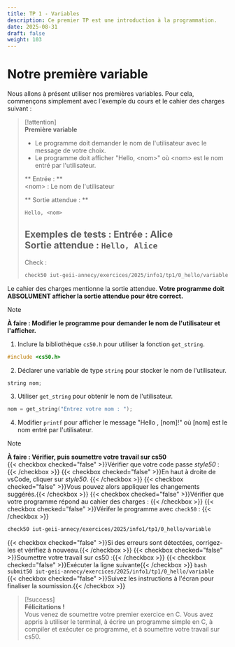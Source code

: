 ```yaml
---
title: TP 1 - Variables
description: Ce premier TP est une introduction à la programmation.
date: 2025-08-31
draft: false
weight: 103
---
```

# Notre première variable 
Nous allons à présent utiliser nos premières variables. Pour cela, commençons simplement avec l'exemple du cours et le cahier des charges suivant : 
> [!attention]  
> **Première variable**  
> - Le programme doit demander le nom de l'utilisateur avec le message de votre choix.
> - Le programme doit afficher "Hello, \<nom\>" où \<nom\> est le nom entré par l'utilisateur.
> 
> ** Entrée : **  
> \<nom\> : Le nom de l'utilisateur
> 
> ** Sortie attendue : **
> ```bash
> Hello, <nom>
> ```
>
> **Exemples de tests :**
> **Entrée :** Alice        
> **Sortie attendue :** `Hello, Alice`
> ---
> Check : 
>   ```bash
> 	check50 iut-geii-annecy/exercices/2025/info1/tp1/0_hello/variable
> 	```

Le cahier des charges mentionne la sortie attendue. **Votre programme doit ABSOLUMENT afficher la sortie attendue pour être correct.**

> [!note]  
> **À faire : Modifier le programme pour demander le nom de l'utilisateur et l'afficher.**  
> 1. Inclure la bibliothèque `cs50.h` pour utiliser la fonction `get_string`. 
> 	```c
> 	#include <cs50.h>
> 	```
> 2. Déclarer une variable de type `string` pour stocker le nom de l'utilisateur.  
> 	```c
> 	string nom;
> 	```
> 3. Utiliser `get_string` pour obtenir le nom de l'utilisateur.  
> 	```c
> 	nom = get_string("Entrez votre nom : ");
> 	```
> 4. Modifier `printf` pour afficher le message "Hello , [nom]!" où [nom] est le nom entré par l'utilisateur.




> [!note]  
> **À faire : Vérifier, puis soumettre votre travail sur cs50**  
> {{< checkbox checked="false" >}}Vérifier que votre code passe *style50* :{{< /checkbox >}}
>   {{< checkbox checked="false" >}}En haut à droite de vsCode, cliquer sur *style50*.    {{< /checkbox >}}
>   {{< checkbox checked="false" >}}Vous pouvez alors appliquer les changements suggérés.{{< /checkbox >}}
> {{< checkbox checked="false" >}}Vérifier que votre programme répond au cahier des charges : {{< /checkbox >}}
>  {{< checkbox checked="false" >}}Vérifer le programme avec `check50` : {{< /checkbox >}}
> 	```bash
> 	check50 iut-geii-annecy/exercices/2025/info1/tp1/0_hello/variable
> 	```
>   {{< checkbox checked="false" >}}Si des erreurs sont détectées, corrigez-les et vérifiez à nouveau.{{< /checkbox >}}
> {{< checkbox checked="false" >}}Soumettre votre travail sur cs50 :{{< /checkbox >}}
>   {{< checkbox checked="false" >}}Exécuter la ligne suivante{{< /checkbox >}}
> 	  ```bash
> 	  submit50 iut-geii-annecy/exercices/2025/info1/tp1/0_hello/variable
> 	  ``` 
>   {{< checkbox checked="false" >}}Suivez les instructions à l'écran pour finaliser la soumission.{{< /checkbox >}}


> [!success]  
> **Félicitations !**  
> Vous venez de soumettre votre premier exercice en C. Vous avez appris à utiliser le terminal, à écrire un programme simple en C, à compiler et exécuter ce programme, et à soumettre votre travail sur cs50.

